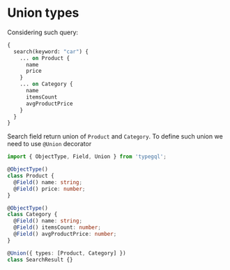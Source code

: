 # Union types

Considering such query:

```graphql
{
  search(keyword: "car") {
    ... on Product {
      name
      price
    }
    ... on Category {
      name
      itemsCount
      avgProductPrice
    }
  }
}
```

Search field return union of `Product` and `Category`. To define such union we need to use `@Union` decorator

```ts
import { ObjectType, Field, Union } from 'typegql';

@ObjectType()
class Product {
  @Field() name: string;
  @Field() price: number;
}

@ObjectType()
class Category {
  @Field() name: string;
  @Field() itemsCount: number;
  @Field() avgProductPrice: number;
}

@Union({ types: [Product, Category] })
class SearchResult {}
```
